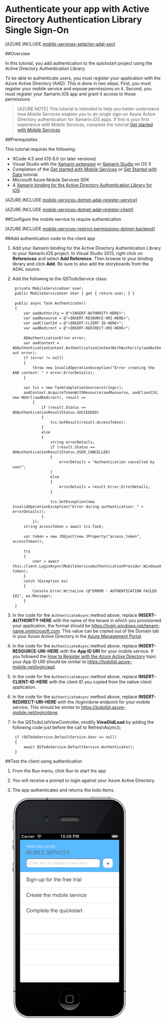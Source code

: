 <properties 
	pageTitle="Authenticate your app with Active Directory Authentication Library Single Sign-On (Xamarin.iOS) | Mobile Dev Center" 
	description="Learn how to authentication users for single sign-on with ADAL in your Xamarin.iOS application." 
	documentationCenter="xamarin" 
	authors="mattchenderson" 
	manager="dwrede" 
	editor="" 
	services="mobile-services"/>

<tags 
	ms.service="mobile-services" 
	ms.date="06/19/2015" 
	wacn.date=""/>

# Authenticate your app with Active Directory Authentication Library Single Sign-On

[AZURE.INCLUDE [mobile-services-selector-adal-sso](../includes/mobile-services-selector-adal-sso.md)]

##Overview

In this tutorial, you add authentication to the quickstart project using the Active Directory Authentication Library. 

To be able to authenticate users, you must register your application with the Azure Active Directory (AAD). This is done in two steps. First, you must register your mobile service and expose permissions on it. Second, you must register your Xamarin.iOS app and grant it access to those permissions


>[AZURE.NOTE] This tutorial is intended to help you better understand how Mobile Services enables you to do single sign-on Azure Active Directory authentication for Xamarin.iOS apps. If this is your first experience with Mobile Services, complete the tutorial [Get started with Mobile Services].

##Prerequisites

This tutorial requires the following:

* XCode 4.5 and iOS 6.0 (or later versions) 
* Visual Studio with the [Xamarin extension] or [Xamarin Studio] on OS X
* Completion of the [Get started with Mobile Services] or [Get Started with Data] tutorial.
* Microsoft Azure Mobile Services SDK
* A [Xamarin binding for the Active Directory Authentication Library for iOS].

[AZURE.INCLUDE [mobile-services-dotnet-adal-register-service](../includes/mobile-services-dotnet-adal-register-service.md)]

[AZURE.INCLUDE [mobile-services-dotnet-adal-register-client](../includes/mobile-services-dotnet-adal-register-client.md)]

##Configure the mobile service to require authentication

[AZURE.INCLUDE [mobile-services-restrict-permissions-dotnet-backend](../includes/mobile-services-restrict-permissions-dotnet-backend.md)]

##Add authentication code to the client app

1. Add your Xamarin binding for the Active Directory Authentication Library to your Xamarin.iOS project. In Visual Studio 2013, right click on **References** and select **Add Reference**. Then browse to your binding library and click **Add**. Be sure to also add the storyboards from the ADAL source.

2. Add the following to the QSTodoService class: 

        private MobileServiceUser user;
        public MobileServiceUser User { get { return user; } }

        public async Task Authenticate()
        {
            var aadAuthority = @"<INSERT-AUTHORITY-HERE>";
            var aadResource = @"<INSERT-RESOURCE-URI-HERE>";
            var aadClientId = @"<INSERT-CLIENT-ID-HERE>";
            var aadRedirect = @"<INSERT-REDIRECT-URI-HERE>";

            ADAuthenticationError error;
            var aadContext = ADAuthenticationContext.AuthenticationContextWithAuthority(aadAuthority, out error);
            if (error != null)
            {
                throw new InvalidOperationException("Error creating the AAD context: " + error.ErrorDetails);
            }

            var tcs = new TaskCompletionSource<string>();
            aadContext.AcquireTokenWithResource(aadResource, aadClientId, new NSUrl(aadRedirect), result =>
                {
                    if (result.Status == ADAuthenticationResultStatus.SUCCEEDED)
                    {
                        tcs.SetResult(result.AccessToken);
                    }
                    else
                    {
                        string errorDetails;
                        if (result.Status == ADAuthenticationResultStatus.USER_CANCELLED)
                        {
                            errorDetails = "Authentication cancelled by user";
                        }
                        else
                        {
                            errorDetails = result.Error.ErrorDetails;
                        }

                        tcs.SetException(new InvalidOperationException("Error during authentication: " + errorDetails));
                    }
                });
            string accessToken = await tcs.Task;

            var token = new JObject(new JProperty("access_token", accessToken));

            try
            {
                user = await this.client.LoginAsync(MobileServiceAuthenticationProvider.WindowsAzureActiveDirectory, token);
            }
            catch (Exception ex)
            {
                Console.Error.WriteLine (@"ERROR - AUTHENTICATION FAILED {0}", ex.Message);
            }
        }

6. In the code for the `AuthenticateAsync` method above, replace **INSERT-AUTHORITY-HERE** with the name of the tenant in which you provisioned your application, the format should be https://login.windows.net/tenant-name.onmicrosoft.com. This value can be copied out of the Domain tab in your Azure Active Directory in the [Azure Management Portal].

7. In the code for the `AuthenticateAsync` method above, replace **INSERT-RESOURCE-URI-HERE** with the **App ID URI** for your mobile service. If you followed the [How to Register with the Azure Active Directory] topic your App ID URI should be similar to https://todolist.azure-mobile.net/login/aad.

8. In the code for the `AuthenticateAsync` method above, replace **INSERT-CLIENT-ID-HERE** with the client ID you copied from the native client application.

9. In the code for the `AuthenticateAsync` method above, replace **INSERT-REDIRECT-URI-HERE** with the /login/done endpoint for your mobile service. This should be similar to https://todolist.azure-mobile.net/login/done.


3. In the QSTodoListViewController, modify **ViewDidLoad** by adding the following code just before the call to RefreshAsync();

        if (QSTodoService.DefaultService.User == null)
        {
            await QSTodoService.DefaultService.Authenticate();
        }

##Test the client using authentication

1. From the Run menu, click Run to start the app 
2. You will receive a prompt to login against your Azure Active Directory.  
3. The app authenticates and returns the todo items.

   ![](./media/mobile-services-dotnet-backend-xamarin-ios-adal-sso-authentication/mobile-services-app-run.png)



<!-- URLs. -->
[Get started with data]: /documentation/articles/mobile-services-ios-get-started-data
[Get started with Mobile Services]: /documentation/articles/mobile-services-dotnet-backend-xamarin-ios-get-started
[How to Register with the Azure Active Directory]: /documentation/articles/mobile-services-how-to-register-active-directory-authentication
[Azure Management Portal]: https://manage.windowsazure.cn/
[Xamarin binding for the Active Directory Authentication Library for iOS]: https://github.com/AzureADSamples/NativeClient-Xamarin-iOS
[Xamarin extension]: http://xamarin.com/visual-studio
[Xamarin Studio]: http://xamarin.com/download